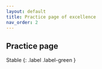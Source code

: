 ```yaml
---
layout: default
title: Practice page of excellence
nav_order: 2
---
```


## Practice page

Stable
{: .label .label-green }
